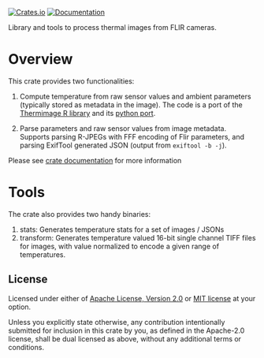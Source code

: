 [![Crates.io](https://img.shields.io/crates/v/thermal.svg)](https://crates.io/crates/thermal)
[![Documentation](https://docs.rs/thermal/badge.svg)](https://docs.rs/thermal)

Library and tools to process thermal images from FLIR
cameras.

# Overview

This crate provides two functionalities:

1. Compute temperature from raw sensor values and
ambient parameters (typically stored as metadata in the
image). The code is a port of the [Thermimage R
library] and its [python port][read_thermal.py].

2. Parse parameters and raw sensor values from image
metadata. Supports parsing R-JPEGs with FFF encoding of Flir
parameters, and parsing ExifTool generated JSON (output from
`exiftool -b -j`).

Please see [crate documentation][docs] for more information

# Tools

The crate also provides two handy binaries:

1. stats:  Generates temperature stats for a set of images / JSONs
2. transform: Generates temperature valued 16-bit single
   channel TIFF files for images, with value normalized to
   encode a given range of temperatures.

## License

Licensed under either of [Apache License, Version
2.0](//www.apache.org/licenses/LICENSE-2.0) or [MIT
license](//opensource.org/licenses/MIT) at your option.

Unless you explicitly state otherwise, any contribution
intentionally submitted for inclusion in this crate by you,
as defined in the Apache-2.0 license, shall be dual licensed
as above, without any additional terms or conditions.

[read_thermal.py]: //github.com/Nervengift/read_thermal.py/blob/master/flir_image_extractor.py
[Thermimage R library]: //github.com/gtatters/Thermimage/blob/master/R/raw2temp.R
[ExifTool]: //exiftool.org
[docs]: //docs.rs/thermal
